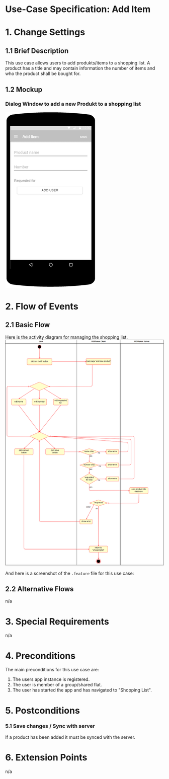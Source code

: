 # Use-Case Specification: Add Item

# 1. Change Settings

## 1.1 Brief Description
This use case allows users to add produkts/items to a shopping list. 
A product has a title and may contain information the number of items and who the product shall be bought for.

## 1.2 Mockup
### Dialog Window to add a new Produkt to a shopping list
[![Mockup DialogWindow](../Mockups/uc_add_item.png)](../Mockups/uc_add_item.PNG)

# 2. Flow of Events

## 2.1 Basic Flow
Here is the activity diagram for managing the shopping list.
![Activity Diagram](../ActivityDiagrams/uc_add_item_activity_diagramm.png)

And here is a screenshot of the `.feature` file for this use case:

## 2.2 Alternative Flows
n/a

# 3. Special Requirements
n/a

# 4. Preconditions
The main preconditions for this use case are:

 1. The users app instance is registered.
 2. The user is member of a group/shared flat.
 2. The user has started the app and has navigated to "Shopping List".

# 5. Postconditions

### 5.1 Save changes / Sync with server
If a product has been added it must be synced with the server.

# 6. Extension Points
n/a
